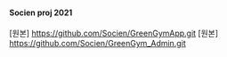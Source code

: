 #### Socien proj 2021
[원본] https://github.com/Socien/GreenGymApp.git
[원본] https://github.com/Socien/GreenGym_Admin.git
